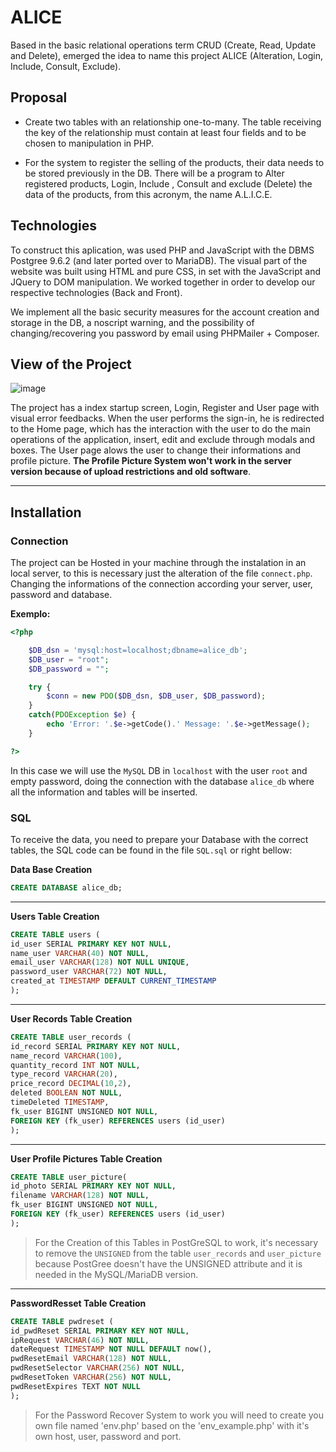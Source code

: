 # ALICE

Based in the basic relational operations term CRUD (Create, Read, Update and Delete), emerged the idea to name this project ALICE (Alteration, Login, Include, Consult, Exclude). 

## Proposal 

- Create two tables with an relationship one-to-many. The table receiving the key of the relationship must contain at least four fields and to be chosen to manipulation in PHP. 

- For the system to register the selling of the products, their data needs to be stored previously in the DB. There will be a program to Alter registered products, Login, Include , Consult and exclude (Delete) the data of the products, from this acronym, the name A.L.I.C.E.

## Technologies 

To construct this aplication, was used PHP and JavaScript with the DBMS Postgree 9.6.2 (and later ported over to MariaDB). The visual part of the website was built using HTML and pure CSS, in set with the JavaScript and JQuery to DOM manipulation. We worked together in order to develop our respective technologies (Back and Front).

We implement all the basic security measures for the account creation and storage in the DB, a noscript warning, and the possibility of changing/recovering you password by email using PHPMailer + Composer.

## View of the Project

![image](https://user-images.githubusercontent.com/69210720/126088619-11e4d862-4a53-4cc9-b97e-08e66de33c45.png)

The project has a index startup screen, Login, Register and User page with visual error feedbacks. When the user performs the sign-in, he is redirected to the Home page, which has the interaction with the user to do the main operations of the application, insert, edit and exclude through modals and boxes. The User page alows the user to change their informations and profile picture. **The Profile Picture System won't work in the server version because of upload restrictions and old software**.

****

## Installation

### Connection 

The project can be Hosted in your machine through the instalation in an local server, to this is necessary just the alteration of the file ```connect.php```. Changing the informations of the connection according your server, user, password and database.

**Exemplo:**

```php
<?php

    $DB_dsn = 'mysql:host=localhost;dbname=alice_db';
    $DB_user = "root";
    $DB_password = "";

    try {
        $conn = new PDO($DB_dsn, $DB_user, $DB_password);
    }
    catch(PDOException $e) {
        echo 'Error: '.$e->getCode().' Message: '.$e->getMessage(); 
    }

?>
```

In this case we will use the ```MySQL``` DB in ```localhost``` with the user ```root``` and empty password, doing the connection with the database ```alice_db``` where all the information and tables will be inserted.

### SQL

To receive the data, you need to prepare your Database with the correct tables, the SQL code can be found in the file ```SQL.sql``` or right bellow:

**Data Base Creation**

```sql
CREATE DATABASE alice_db;
```

****

**Users Table Creation**

```sql
CREATE TABLE users (
id_user SERIAL PRIMARY KEY NOT NULL,
name_user VARCHAR(40) NOT NULL,
email_user VARCHAR(128) NOT NULL UNIQUE,
password_user VARCHAR(72) NOT NULL,
created_at TIMESTAMP DEFAULT CURRENT_TIMESTAMP
);
```

****

**User Records Table Creation**

```sql
CREATE TABLE user_records (
id_record SERIAL PRIMARY KEY NOT NULL,
name_record VARCHAR(100),
quantity_record INT NOT NULL,
type_record VARCHAR(20),
price_record DECIMAL(10,2),
deleted BOOLEAN NOT NULL,
timeDeleted TIMESTAMP,
fk_user BIGINT UNSIGNED NOT NULL,
FOREIGN KEY (fk_user) REFERENCES users (id_user)
);
```

****

**User Profile Pictures Table Creation**

```sql
CREATE TABLE user_picture(
id_photo SERIAL PRIMARY KEY NOT NULL,
filename VARCHAR(128) NOT NULL,
fk_user BIGINT UNSIGNED NOT NULL, 
FOREIGN KEY (fk_user) REFERENCES users (id_user)
);
```

>For the Creation of this Tables in PostGreSQL to work, it's necessary to remove the ```UNSIGNED``` from the table ```user_records``` and ```user_picture``` because PostGree doesn't have the UNSIGNED attribute and it is needed in the MySQL/MariaDB version.

****

**PasswordResset Table Creation**

```sql
CREATE TABLE pwdreset (
id_pwdReset SERIAL PRIMARY KEY NOT NULL,
ipRequest VARCHAR(46) NOT NULL,
dateRequest TIMESTAMP NOT NULL DEFAULT now(),
pwdResetEmail VARCHAR(128) NOT NULL,
pwdResetSelector VARCHAR(256) NOT NULL,
pwdResetToken VARCHAR(256) NOT NULL,
pwdResetExpires TEXT NOT NULL
);
```

>For the Password Recover System to work you will need to create you own file named 'env.php' based on the 'env_example.php' with it's own host, user, password and port.
